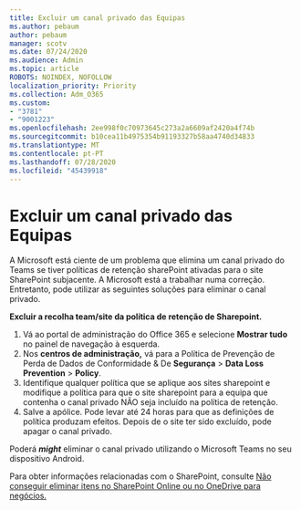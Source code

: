 ```yaml
---
title: Excluir um canal privado das Equipas
ms.author: pebaum
author: pebaum
manager: scotv
ms.date: 07/24/2020
ms.audience: Admin
ms.topic: article
ROBOTS: NOINDEX, NOFOLLOW
localization_priority: Priority
ms.collection: Adm_O365
ms.custom:
- "3781"
- "9001223"
ms.openlocfilehash: 2ee998f0c70973645c273a2a6609af2420a4f74b
ms.sourcegitcommit: b10cea11b4975354b91193327b58aa4740d34833
ms.translationtype: MT
ms.contentlocale: pt-PT
ms.lasthandoff: 07/28/2020
ms.locfileid: "45439918"
---
```

# <a name="delete-a-teams-private-channel"></a>Excluir um canal privado das Equipas

A Microsoft está ciente de um problema que elimina um canal privado do Teams se tiver políticas de retenção sharePoint ativadas para o site SharePoint subjacente. A Microsoft está a trabalhar numa correção. Entretanto, pode utilizar as seguintes soluções para eliminar o canal privado.

**Excluir a recolha team/site da política de retenção de Sharepoint.**

1. Vá ao portal de administração do Office 365 e selecione **Mostrar tudo** no painel de navegação à esquerda.
2. Nos **centros de administração,** vá para a Política de Prevenção de Perda de Dados de Conformidade & De **Segurança**  >  **Data Loss Prevention**  >  **Policy**.
3. Identifique qualquer política que se aplique aos sites sharepoint e modifique a política para que o site sharepoint para a equipa que contenha o canal privado NÃO seja incluído na política de retenção.
4. Salve a apólice.
    Pode levar até 24 horas para que as definições de política produzam efeitos.
    Depois de o site ter sido excluído, pode apagar o canal privado.  
    
Poderá ***might*** eliminar o canal privado utilizando o Microsoft Teams no seu dispositivo Android. 

Para obter informações relacionadas com o SharePoint, consulte [Não conseguir eliminar itens no SharePoint Online ou no OneDrive para negócios.](https://docs.microsoft.com/alchemyinsights/retention-policy-ediscovery-hold)